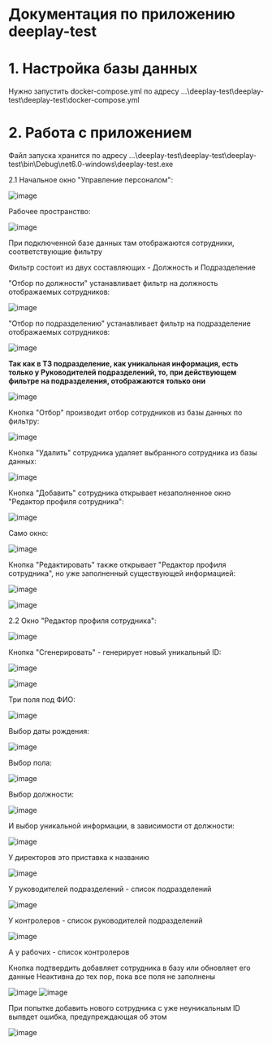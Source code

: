 # Документация по приложению deeplay-test

# 1. Настройка базы данных

Нужно запустить docker-compose.yml по адресу ...\deeplay-test\deeplay-test\deeplay-test\docker-compose.yml

# 2. Работа с приложением
Файл запуска хранится по адресу ...\deeplay-test\deeplay-test\deeplay-test\bin\Debug\net6.0-windows\deeplay-test.exe

2.1 Начальное окно "Управление персоналом":

![image](https://user-images.githubusercontent.com/81422717/172888019-7497c151-2aae-46c4-9644-0f8b660e9d9f.png)

Рабочее пространство:

![image](https://user-images.githubusercontent.com/81422717/172888110-bb7a52f6-b813-4a21-ae17-4c1d8ba7494c.png)

При подключенной базе данных там отображаются сотрудники, соответствующие фильтру


Фильтр состоит из двух составляющих - Должность и Подразделение

"Отбор по должности" устанавливает фильтр на должность отображаемых сотрудников:

![image](https://user-images.githubusercontent.com/81422717/172888175-844b9a41-7dbf-46f6-b274-5c7ce5fc1524.png)

"Отбор по подразделению" устанавливает фильтр на подразделение отображаемых сотрудников:

![image](https://user-images.githubusercontent.com/81422717/172888223-06916b16-c96c-4847-abda-02107edeb060.png)

**Так как в ТЗ подразделение, как уникальная информация, есть только у Руководителей подразделений, то, при действующем фильтре на подразделения, отображаются только они**

![image](https://user-images.githubusercontent.com/81422717/172889993-d5e205ef-e204-41c0-abda-5eacf608bbfa.png)


Кнопка "Отбор" производит отбор сотрудников из базы данных по фильтру:

![image](https://user-images.githubusercontent.com/81422717/172888273-56a3733a-93f2-43c9-a292-de51f0066709.png)

Кнопка "Удалить" сотрудника удаляет выбранного сотрудника из базы данных:

![image](https://user-images.githubusercontent.com/81422717/172888314-b5df663c-3178-4a62-bfd8-5bb017f5b84e.png)

Кнопка "Добавить" сотрудника открывает незаполненное окно "Редактор профиля сотрудника":

![image](https://user-images.githubusercontent.com/81422717/172888816-dbae5946-019c-408d-b02d-50e69992b3fa.png)

Само окно:

![image](https://user-images.githubusercontent.com/81422717/172888780-5cdb7d5a-eb2e-4e21-8fd7-47abe5127f1b.png)

Кнопка "Редактировать" также открывает "Редактор профиля сотрудника", но уже заполненный существующей информацией:

![image](https://user-images.githubusercontent.com/81422717/172889156-4caa02c4-fbcf-4c9a-b354-791420f0f96b.png)

![image](https://user-images.githubusercontent.com/81422717/172889300-23bffd2d-e2f2-41e6-acfa-0aff46321088.png)

2.2 Окно "Редактор профиля сотрудника":

![image](https://user-images.githubusercontent.com/81422717/172889746-054a7942-d7a3-4e9c-919f-ea6c25a3ccc6.png)

Кнопка "Сгенерировать" - генерирует новый уникальный ID:

![image](https://user-images.githubusercontent.com/81422717/172890272-531e3b92-28a7-4b9f-98b4-2545741282b3.png)

![image](https://user-images.githubusercontent.com/81422717/172890423-839b6037-b7d7-460c-a1c1-4813c09aa300.png)

Три поля под ФИО:

![image](https://user-images.githubusercontent.com/81422717/172890673-8f86c52c-ed20-44a5-a37a-0cc310f0778d.png)

Выбор даты рождения:

![image](https://user-images.githubusercontent.com/81422717/172890772-36e022a6-f33d-4b36-abde-f6433f83525c.png)

Выбор пола:

![image](https://user-images.githubusercontent.com/81422717/172890894-15e1f679-d137-458d-aa28-277320854c93.png)

Выбор должности:

![image](https://user-images.githubusercontent.com/81422717/172890954-890e70d4-1157-4291-be24-cf123d846cd5.png)

И выбор уникальной информации, в зависимости от должности:

![image](https://user-images.githubusercontent.com/81422717/172891123-6e2763f8-b9a6-4979-b97f-5bf1a35f26fb.png)

У директоров это приставка к названию

![image](https://user-images.githubusercontent.com/81422717/172891156-a4e25d2c-66f3-4955-b56a-7edbe8a6b5b1.png)

У руководителей подразделений - список подразделений

![image](https://user-images.githubusercontent.com/81422717/172891183-88f83904-21e5-4f7e-b51b-0b28968a269a.png)

У контролеров - список руководителей подразделений

![image](https://user-images.githubusercontent.com/81422717/172891219-3b10a877-0d17-4ec7-be08-51a73770fba4.png)

А у рабочих - список контролеров

Кнопка подтвердить добавляет сотрудника в базу или обновляет его данные
Неактивна до тех пор, пока все поля не заполнены

![image](https://user-images.githubusercontent.com/81422717/172891913-cc69d9d9-825f-47ac-b157-d7c8d09c548f.png)
![image](https://user-images.githubusercontent.com/81422717/172891952-ed673276-a6cf-4d6a-8b99-d1c092502bd0.png)

При попытке добавить нового сотрудника с уже неуникальным ID выпвдет ошибка, предупреждающая об этом

![image](https://user-images.githubusercontent.com/81422717/172892221-6cf5d63b-7a13-45a9-829a-89f73e23f201.png)
